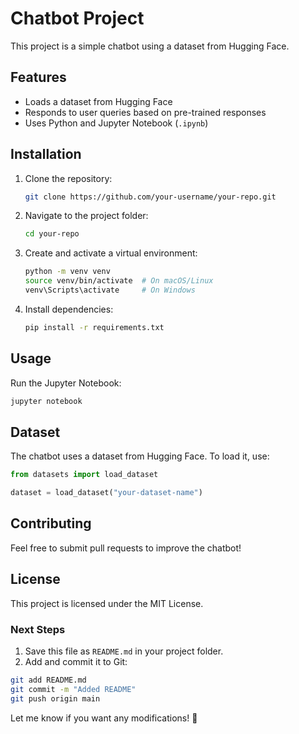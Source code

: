 # Chatbot Project

This project is a simple chatbot using a dataset from Hugging Face.

## Features
- Loads a dataset from Hugging Face
- Responds to user queries based on pre-trained responses
- Uses Python and Jupyter Notebook (`.ipynb`)

## Installation

1. Clone the repository:
   ```bash
   git clone https://github.com/your-username/your-repo.git
   ```
2. Navigate to the project folder:
   ```bash
   cd your-repo
   ```
3. Create and activate a virtual environment:
   ```bash
   python -m venv venv
   source venv/bin/activate  # On macOS/Linux
   venv\Scripts\activate     # On Windows
   ```
4. Install dependencies:
   ```bash
   pip install -r requirements.txt
   ```

## Usage
Run the Jupyter Notebook:
```bash
jupyter notebook
```

## Dataset
The chatbot uses a dataset from Hugging Face. To load it, use:
```python
from datasets import load_dataset

dataset = load_dataset("your-dataset-name")
```

## Contributing
Feel free to submit pull requests to improve the chatbot!

## License
This project is licensed under the MIT License.

### Next Steps
1. Save this file as `README.md` in your project folder.
2. Add and commit it to Git:
```bash
git add README.md
git commit -m "Added README"
git push origin main
```

Let me know if you want any modifications! 🚀
